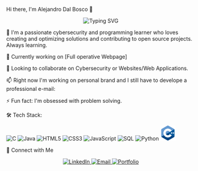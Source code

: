 Hi there, I'm Alejandro Dal Bosco 👋
<div align="center">
  <img src="https://readme-typing-svg.herokuapp.com?font=Fira+Code&pause=1000&color=2196F3&center=true&vCenter=true&width=435&lines=Full+Stack+Developer;Open+Source+Enthusiast;Always+Learning+New+Things" alt="Typing SVG" />
</div>

🚀 I'm a passionate cybersecurity and programming learner who loves creating and optimizing solutions and contributing to open source projects. Always learning.

🔭 Currently working on [Full operative Webpage]

👯 Looking to collaborate on Cybersecurity or Websites/Web Applications.

📫 Right now I'm working on personal brand and I still have to develope a professional e-mail: 

⚡ Fun fact: I'm obsessed with problem solving.

🛠️ Tech Stack:

<p align="left">
<img src="https://cdn.jsdelivr.net/gh/devicons/devicon/icons/c/c-original.svg" alt="C" width="40" height="40"/>
<img src="https://cdn.jsdelivr.net/gh/devicons/devicon/icons/java/java-original.svg" alt="Java" width="40" height="40"/>
<img src="https://cdn.jsdelivr.net/gh/devicons/devicon/icons/html5/html5-original.svg" alt="HTML5" width="40" height="40"/>
<img src="https://cdn.jsdelivr.net/gh/devicons/devicon/icons/css3/css3-original.svg" alt="CSS3" width="40" height="40"/>
<img src="https://cdn.jsdelivr.net/gh/devicons/devicon/icons/javascript/javascript-original.svg" alt="JavaScript" width="40" height="40"/>
<img src="https://cdn.jsdelivr.net/gh/devicons/devicon/icons/mysql/mysql-original.svg" alt="SQL" width="40" height="40"/>
<img src="https://cdn.jsdelivr.net/gh/devicons/devicon/icons/python/python-original.svg" alt="Python" width="40" height="40"/>
<img src="https://raw.githubusercontent.com/devicons/devicon/master/icons/cplusplus/cplusplus-original.svg" alt="Assembly" width="40" height="40"/>
</p>

🤝 Connect with Me
<div align="center">
  <a href="https://linkedin.com/in/alejandro-dal-bosco-martínez-a0a78322b">
    <img src="https://img.shields.io/badge/LinkedIn-0077B5?style=for-the-badge&logo=linkedin&logoColor=white" alt="LinkedIn" />
  </a>
  <a href="mailto:alexdms92@proton.me">
    <img src="https://img.shields.io/badge/Email-D14836?style=for-the-badge&logo=gmail&logoColor=white" alt="Email" />
  </a>
  <a href="https://[YOUR_PORTFOLIO_WEBSITE]">
    <img src="https://img.shields.io/badge/Portfolio-FF5722?style=for-the-badge&logo=todoist&logoColor=white" alt="Portfolio" />
  </a>
</div>
